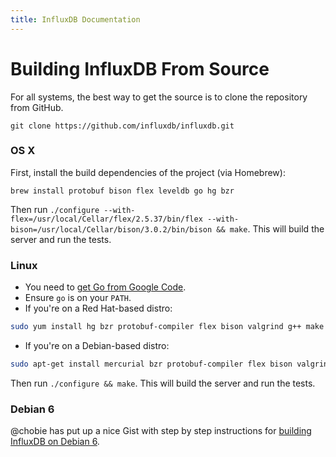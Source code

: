 ```yaml
---
title: InfluxDB Documentation
---
```


# Building InfluxDB From Source

For all systems, the best way to get the source is to clone the repository from GitHub.

``` shell
git clone https://github.com/influxdb/influxdb.git
```

### OS X

First, install the build dependencies of the project (via Homebrew):

``` shell
brew install protobuf bison flex leveldb go hg bzr
```

Then run `./configure --with-flex=/usr/local/Cellar/flex/2.5.37/bin/flex --with-bison=/usr/local/Cellar/bison/3.0.2/bin/bison && make`. This will build the server and run the tests.

### Linux

- You need to [get Go from Google Code](http://code.google.com/p/go/downloads/list).
- Ensure `go` is on your `PATH`.
- If you're on a Red Hat-based distro:

``` bash
sudo yum install hg bzr protobuf-compiler flex bison valgrind g++ make
```

- If you're on a Debian-based distro:

``` bash
sudo apt-get install mercurial bzr protobuf-compiler flex bison valgrind g++ make
```

Then run `./configure && make`. This will build the server and run the tests.

### Debian 6

@chobie has put up a nice Gist with step by step instructions for [building InfluxDB on Debian 6](https://gist.github.com/chobie/cb22c504223c3e929a00).